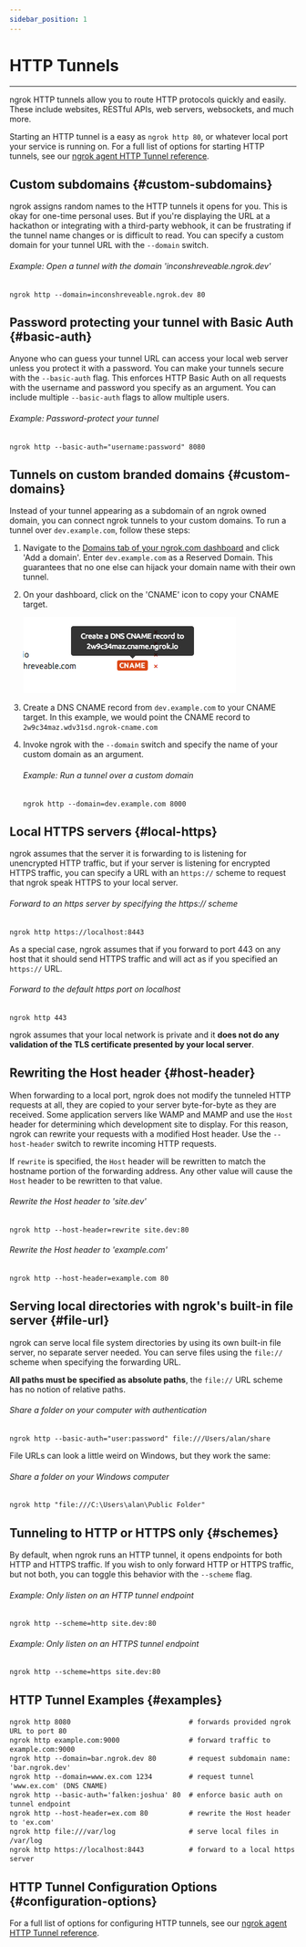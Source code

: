 ```yaml
---
sidebar_position: 1
---
```


# HTTP Tunnels
--------------------

ngrok HTTP tunnels allow you to route HTTP protocols quickly and easily. These include websites, RESTful APIs, web servers, websockets, and much more.

Starting an HTTP tunnel is a easy as `ngrok http 80`, or whatever local port your service is running on. For a full list of options for starting HTTP tunnels, see our [ngrok agent HTTP Tunnel reference](/secure-tunnels/ngrok-agent/reference/ngrok#ngrok-http).

## Custom subdomains {#custom-subdomains}

ngrok assigns random names to the HTTP tunnels it opens for you. This is okay for one-time personal uses. But if you're displaying the URL at a hackathon or integrating with a third-party webhook, it can be frustrating if the tunnel name changes or is difficult to read. You can specify a custom domain for your tunnel URL with the `--domain` switch.

###### Example: Open a tunnel with the domain 'inconshreveable.ngrok.dev'

    ngrok http --domain=inconshreveable.ngrok.dev 80

## Password protecting your tunnel with Basic Auth {#basic-auth}

Anyone who can guess your tunnel URL can access your local web server unless you protect it with a password. You can make your tunnels secure with the `--basic-auth` flag. This enforces HTTP Basic Auth on all requests with the username and password you specify as an argument. You can include multiple `--basic-auth` flags to allow multiple users.

###### Example: Password-protect your tunnel

    ngrok http --basic-auth="username:password" 8080

## Tunnels on custom branded domains {#custom-domains}

Instead of your tunnel appearing as a subdomain of an ngrok owned domain, you can connect ngrok tunnels to your custom domains. To run a tunnel over `dev.example.com`, follow these steps:

1.  Navigate to the [Domains tab of your ngrok.com dashboard](https://dashboard.ngrok.com/cloud-edge/domains) and click 'Add a domain'. Enter `dev.example.com` as a Reserved Domain. This guarantees that no one else can hijack your domain name with their own tunnel.
2.  On your dashboard, click on the 'CNAME' icon to copy your CNAME target.
    
    ![](/img/docs/cname.png)
3.  Create a DNS CNAME record from `dev.example.com` to your CNAME target. In this example, we would point the CNAME record to `2w9c34maz.wdv31sd.ngrok-cname.com`
4.  Invoke ngrok with the `--domain` switch and specify the name of your custom domain as an argument.
    
    ###### Example: Run a tunnel over a custom domain
    
        ngrok http --domain=dev.example.com 8000
    

## Local HTTPS servers {#local-https}

ngrok assumes that the server it is forwarding to is listening for unencrypted HTTP traffic, but if your server is listening for encrypted HTTPS traffic, you can specify a URL with an `https://` scheme to request that ngrok speak HTTPS to your local server.

###### Forward to an https server by specifying the https:// scheme

    ngrok http https://localhost:8443

As a special case, ngrok assumes that if you forward to port 443 on any host that it should send HTTPS traffic and will act as if you specified an `https://` URL.

###### Forward to the default https port on localhost

    ngrok http 443

ngrok assumes that your local network is private and it **does not do any validation of the TLS certificate presented by your local server**.

## Rewriting the Host header {#host-header}

When forwarding to a local port, ngrok does not modify the tunneled HTTP requests at all, they are copied to your server byte-for-byte as they are received. Some application servers like WAMP and MAMP and use the `Host` header for determining which development site to display. For this reason, ngrok can rewrite your requests with a modified Host header. Use the `--host-header` switch to rewrite incoming HTTP requests.

If `rewrite` is specified, the `Host` header will be rewritten to match the hostname portion of the forwarding address. Any other value will cause the `Host` header to be rewritten to that value.

###### Rewrite the Host header to 'site.dev'

    ngrok http --host-header=rewrite site.dev:80

###### Rewrite the Host header to 'example.com'

    ngrok http --host-header=example.com 80

## Serving local directories with ngrok's built-in file server {#file-url}

ngrok can serve local file system directories by using its own built-in file server, no separate server needed. You can serve files using the `file://` scheme when specifying the forwarding URL.

**All paths must be specified as absolute paths**, the `file://` URL scheme has no notion of relative paths.

###### Share a folder on your computer with authentication

    ngrok http --basic-auth="user:password" file:///Users/alan/share

File URLs can look a little weird on Windows, but they work the same:

###### Share a folder on your Windows computer

    ngrok http "file:///C:\Users\alan\Public Folder"

## Tunneling to HTTP or HTTPS only {#schemes}

By default, when ngrok runs an HTTP tunnel, it opens endpoints for both HTTP and HTTPS traffic. If you wish to only forward HTTP or HTTPS traffic, but not both, you can toggle this behavior with the `--scheme` flag.

###### Example: Only listen on an HTTP tunnel endpoint

    ngrok http --scheme=http site.dev:80

###### Example: Only listen on an HTTPS tunnel endpoint

    ngrok http --scheme=https site.dev:80

## HTTP Tunnel Examples {#examples}

    ngrok http 8080                             # forwards provided ngrok URL to port 80
    ngrok http example.com:9000                 # forward traffic to example.com:9000
    ngrok http --domain=bar.ngrok.dev 80        # request subdomain name: 'bar.ngrok.dev'
    ngrok http --domain=www.ex.com 1234         # request tunnel 'www.ex.com' (DNS CNAME)
    ngrok http --basic-auth='falken:joshua' 80  # enforce basic auth on tunnel endpoint
    ngrok http --host-header=ex.com 80          # rewrite the Host header to 'ex.com'
    ngrok http file:///var/log                  # serve local files in /var/log
    ngrok http https://localhost:8443           # forward to a local https server

## HTTP Tunnel Configuration Options {#configuration-options}

For a full list of options for configuring HTTP tunnels, see our [ngrok agent HTTP Tunnel reference](/secure-tunnels/ngrok-agent/reference/ngrok#ngrok-http).
